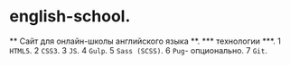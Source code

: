 # english-school.
** Сайт для онлайн-школы английского языка **.
*** технологии ***.
1 `HTML5`.
2 `CSS3`.
3 `JS`.
4 `Gulp`.
5 `Sass (SCSS)`.
6 `Pug`- опционально.
7 `Git`.
